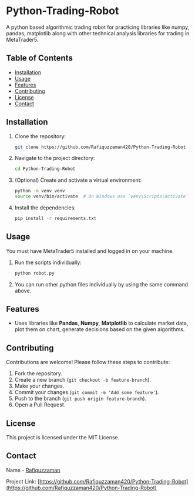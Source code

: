 # Python-Trading-Robot

A python based algorithmic trading robot for practicing libraries like numpy, pandas, matplotlib along with other technical analysis libraries for trading in MetaTrader5.

## Table of Contents

- [Installation](#installation)
- [Usage](#usage)
- [Features](#features)
- [Contributing](#contributing)
- [License](#license)
- [Contact](#contact)

## Installation

1. Clone the repository:
    ```bash
    git clone https://github.com/Rafiquzzaman420/Python-Trading-Robot
    ```
2. Navigate to the project directory:
    ```bash
    cd Python-Trading-Robot
    ```
3. (Optional) Create and activate a virtual environment:
    ```bash
    python -m venv venv
    source venv/bin/activate  # On Windows use `venv\Scripts\activate`
    ```
4. Install the dependencies:
    ```bash
    pip install -r requirements.txt
    ```

## Usage

You must have MetaTrader5 installed and logged in on your machine.

1. Run the scripts individually:
    ```bash
    python robot.py
    ```

2. You can run other python files individually by using the same command above.

## Features

- Uses libraries like **Pandas**, **Numpy**, **Matplotlib** to calculate market data, plot them on chart, generate decisions based on the given algorithms.

## Contributing

Contributions are welcome! Please follow these steps to contribute:

1. Fork the repository.
2. Create a new branch (`git checkout -b feature-branch`).
3. Make your changes.
4. Commit your changes (`git commit -m 'Add some feature'`).
5. Push to the branch (`git push origin feature-branch`).
6. Open a Pull Request.

## License

This project is licensed under the MIT License.

## Contact

Name - [Rafiquzzaman](mailto:rafiquzzamanrafi100@gmail.com)

Project Link: [https://github.com/Rafiquzzaman420/Python-Trading-Robot](https://github.com/Rafiquzzaman420/Python-Trading-Robot)
